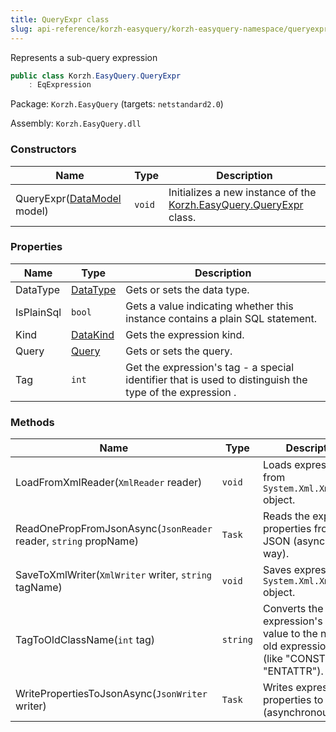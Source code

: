 ```yaml
---
title: QueryExpr class
slug: api-reference/korzh-easyquery/korzh-easyquery-namespace/queryexpr-class
---
```

Represents a sub-query expression
```csharp
public class Korzh.EasyQuery.QueryExpr
    : EqExpression

```
Package: `Korzh.EasyQuery` (targets: `netstandard2.0`)

Assembly: `Korzh.EasyQuery.dll`

### Constructors

| Name | Type | Description | 
| --- | --- | --- | 
| QueryExpr([DataModel](api-reference/korzh-easyquery/korzh-easyquery-namespace/datamodel-class) model) | `void` | Initializes a new instance of the [Korzh.EasyQuery.QueryExpr](api-reference/korzh-easyquery/korzh-easyquery-namespace/queryexpr-class) class. | 


### Properties

| Name | Type | Description | 
| --- | --- | --- | 
| DataType | [DataType](api-reference/easydata-core/easydata-namespace/datatype-enum) | Gets or sets the data type. | 
| IsPlainSql | `bool` | Gets a value indicating whether this instance contains a plain SQL statement. | 
| Kind | [DataKind](api-reference/korzh-easyquery/korzh-easyquery-namespace/datakind-enum) | Gets the expression kind. | 
| Query | [Query](api-reference/korzh-easyquery/korzh-easyquery-namespace/query-class) | Gets or sets the query. | 
| Tag | `int` | Get the expression's tag - a special identifier that is used to distinguish the type of the expression . | 


### Methods

| Name | Type | Description | 
| --- | --- | --- | 
| LoadFromXmlReader(`XmlReader` reader) | `void` | Loads expression from `System.Xml.XmlReader` object. | 
| ReadOnePropFromJsonAsync(`JsonReader` reader, `string` propName) | `Task` | Reads the expression properties from JSON (asynchronous way). | 
| SaveToXmlWriter(`XmlWriter` writer, `string` tagName) | `void` | Saves expression to `System.Xml.XmlWriter` object. | 
| TagToOldClassName(`int` tag) | `string` | Converts the expression's tag value to the name of old expression class (like "CONST" or "ENTATTR"). | 
| WritePropertiesToJsonAsync(`JsonWriter` writer) | `Task` | Writes expression properties to JSON (asynchronous way). |